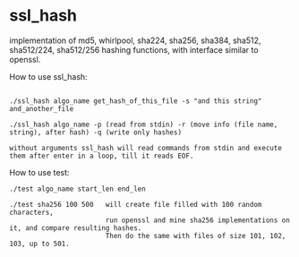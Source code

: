 # ssl_hash

implementation of md5, whirlpool, sha224, sha256, sha384, sha512, sha512/224, sha512/256 hashing functions, with interface similar to openssl.

How to use ssl_hash:
```

./ssl_hash algo_name get_hash_of_this_file -s "and this string" and_another_file

./ssl_hash algo_name -p (read from stdin) -r (move info (file name, string), after hash) -q (write only hashes)

without arguments ssl_hash will read commands from stdin and execute them after enter in a loop, till it reads EOF.

```

How to use test:
```
./test algo_name start_len end_len

./test sha256 100 500   will create file filled with 100 random characters,
                        run openssl and mine sha256 implementations on it, and compare resulting hashes.
                        Then do the same with files of size 101, 102, 103, up to 501.
```
